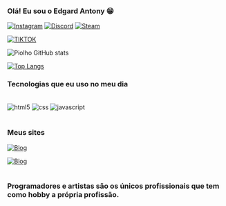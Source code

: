 ### Olá! Eu sou o Edgard Antony 😁

[![Instagram](https://img.shields.io/badge/Instagram-E4405F?style=for-the-badge&logo=instagram&logoColor=white)](https://www.instagram.com/slo._.004/)
[![Discord](https://img.shields.io/badge/Discord-7289DA?style=for-the-badge&logo=discord&logoColor=white)](https://www.instagram.com/slo._.004/)
[![Steam](https://img.shields.io/badge/Steam-000000?style=for-the-badge&logo=steam&logoColor=white
)](https://steamcommunity.com/id/grbbfujhyruhg9rujfiore/)

[![TIKTOK](https://img.shields.io/badge/TikTok-000000?style=for-the-badge&logo=tiktok&logoColor=white
)](https://www.tiktok.com/@slo.004?is_from_webapp=1&sender_device=pc)

![Piolho GitHub stats](https://github-readme-stats.vercel.app/api?username=Piolho123&show_icons=true&theme=tokyonight)

[![Top Langs](https://github-readme-stats.vercel.app/api/top-langs/?username=piolho123)](https://github.com/Piolho123/github-readme-stats)
<br>
### Tecnologias que eu uso no meu dia
<div style="display: inline_block"><br/>
<img align="center" alt="html5" src="https://img.shields.io/badge/HTML5-E34F26?style=for-the-badge&logo=html5&logoColor=white" />
<img align="center" alt="css" src="https://img.shields.io/badge/CSS-239120?&style=for-the-badge&logo=css3&logoColor=white" />
<img align="center" alt="javascript" src="https://img.shields.io/badge/JavaScript-F7DF1E?style=for-the-badge&logo=javascript&logoColor=black" />
<div/>
<br>

### Meus sites

[![Blog](https://img.shields.io/website?.com&stryle=for-the-badge&url=https://sujeitoprogramador.com/
)](https://bio-edgard.netlify.app)

[![Blog](https://img.shields.io/website?.com&stryle=for-the-badge&url=https://sujeitoprogramador.com/
)](https://homepage72357.netlify.app)
<br><br>
### Programadores e artistas são os únicos profissionais que tem como hobby a própria profissão.
